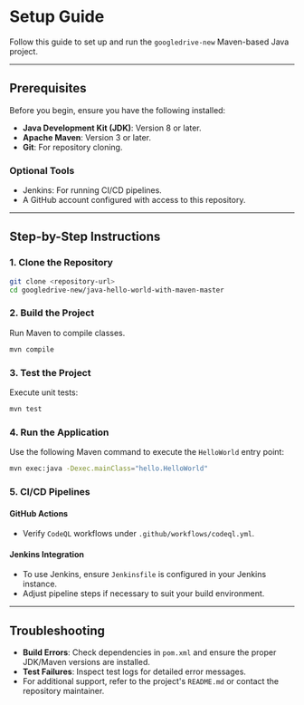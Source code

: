 # Setup Guide

Follow this guide to set up and run the `googledrive-new` Maven-based Java project.

---

## Prerequisites
Before you begin, ensure you have the following installed:

- **Java Development Kit (JDK)**: Version 8 or later.
- **Apache Maven**: Version 3 or later.
- **Git**: For repository cloning.

### Optional Tools
- Jenkins: For running CI/CD pipelines.
- A GitHub account configured with access to this repository.
---

## Step-by-Step Instructions

### 1. Clone the Repository
```bash
git clone <repository-url>
cd googledrive-new/java-hello-world-with-maven-master
```

### 2. Build the Project
Run Maven to compile classes.
```bash
mvn compile
```

### 3. Test the Project
Execute unit tests:
```bash
mvn test
```

### 4. Run the Application
Use the following Maven command to execute the `HelloWorld` entry point:
```bash
mvn exec:java -Dexec.mainClass="hello.HelloWorld"
```

### 5. CI/CD Pipelines
#### **GitHub Actions**
- Verify `CodeQL` workflows under `.github/workflows/codeql.yml`.

#### **Jenkins Integration**
- To use Jenkins, ensure `Jenkinsfile` is configured in your Jenkins instance.
- Adjust pipeline steps if necessary to suit your build environment.

---

## Troubleshooting
- **Build Errors**: Check dependencies in `pom.xml` and ensure the proper JDK/Maven versions are installed.
- **Test Failures**: Inspect test logs for detailed error messages.
- For additional support, refer to the project's `README.md` or contact the repository maintainer.